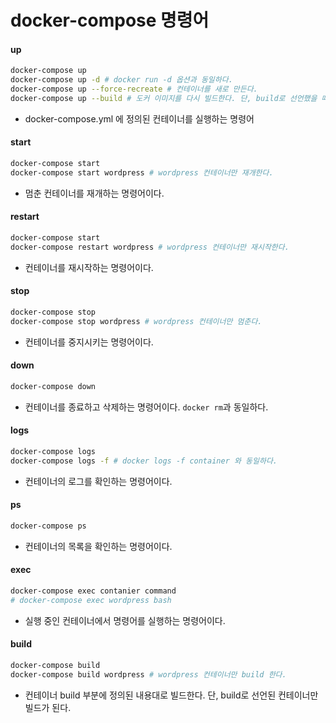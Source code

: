 # docker-compose 명령어

#### up

```zsh
docker-compose up
docker-compose up -d # docker run -d 옵션과 동일하다.
docker-compose up --force-recreate # 컨테이너를 새로 만든다.
docker-compose up --build # 도커 이미지를 다시 빌드한다. 단, build로 선언했을 때만 가능하다. 
```

- docker-compose.yml 에 정의된 컨테이너를 실행하는 명령어

#### start

```zsh
docker-compose start
docker-compose start wordpress # wordpress 컨테이너만 재개한다.
```

- 멈춘 컨테이너를 재개하는 명령어이다.

#### restart

```zsh
docker-compose start
docker-compose restart wordpress # wordpress 컨테이너만 재시작한다.
```

- 컨테이너를 재시작하는 명령어이다.

#### stop

```zsh
docker-compose stop
docker-compose stop wordpress # wordpress 컨테이너만 멈춘다.
```

- 컨테이너를 중지시키는 명령어이다.

#### down

```zsh
docker-compose down
```

- 컨테이너를 종료하고 삭제하는 명령어이다. `docker rm`과 동일하다.

#### logs

```zsh
docker-compose logs
docker-compose logs -f # docker logs -f container 와 동일하다.
```

- 컨테이너의 로그를 확인하는 명령어이다.

#### ps

```zsh
docker-compose ps
```

- 컨테이너의 목록을 확인하는 명령어이다.

#### exec

```zsh
docker-compose exec contanier command
# docker-compose exec wordpress bash
```

- 실행 중인 컨테이너에서 명령어를 실행하는 명령어이다.

#### build

```zsh
docker-compose build
docker-compose build wordpress # wordpress 컨테이너만 build 한다.
```

- 컨테이너 build 부분에 정의된 내용대로 빌드한다. 단, build로 선언된 컨테이너만 빌드가 된다.